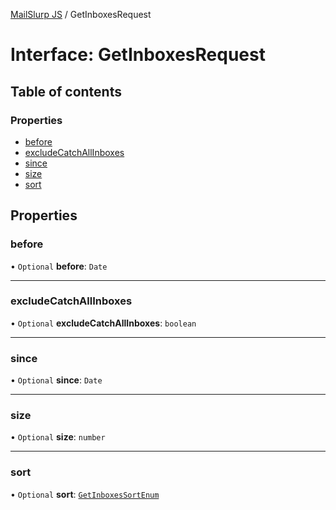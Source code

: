 [MailSlurp JS](../README.md) / GetInboxesRequest

# Interface: GetInboxesRequest

## Table of contents

### Properties

- [before](GetInboxesRequest.md#before)
- [excludeCatchAllInboxes](GetInboxesRequest.md#excludecatchallinboxes)
- [since](GetInboxesRequest.md#since)
- [size](GetInboxesRequest.md#size)
- [sort](GetInboxesRequest.md#sort)

## Properties

### before

• `Optional` **before**: `Date`

___

### excludeCatchAllInboxes

• `Optional` **excludeCatchAllInboxes**: `boolean`

___

### since

• `Optional` **since**: `Date`

___

### size

• `Optional` **size**: `number`

___

### sort

• `Optional` **sort**: [`GetInboxesSortEnum`](../enums/GetInboxesSortEnum.md)
